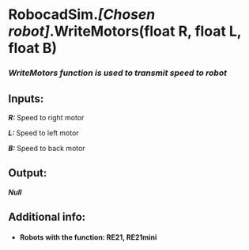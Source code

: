 <h1> RobocadSim.<em>[Chosen robot]</em>.WriteMotors(float R, float L, float B)  </h1>
  
<h3><em>WriteMotors function is used to transmit speed to robot  </em></h3>
  
<h2><strong> Inputs: </strong></h2> 
<strong><em>R: </em></strong>Speed to right motor  

<strong><em>L: </em></strong>Speed to left motor  

<strong><em>B: </em></strong>Speed to back motor  
  
<h2><strong> Output: </strong></h2>
<strong><em>Null</em></strong> 

<h2><strong> Additional info: </strong></h2>
<ul>
<li><h4>Robots with the function: RE21, RE21mini</h4></li>
</ul>
